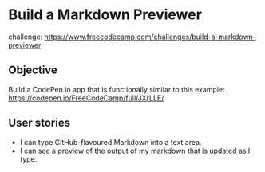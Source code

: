 # Build a Markdown Previewer
challenge: https://www.freecodecamp.com/challenges/build-a-markdown-previewer
## Objective
Build a CodePen.io app that is functionally similar to this example: https://codepen.io/FreeCodeCamp/full/JXrLLE/
## User stories
+ I can type GitHub-flavoured Markdown into a text area.
+ I can see a preview of the output of my markdown that is updated as I type.
